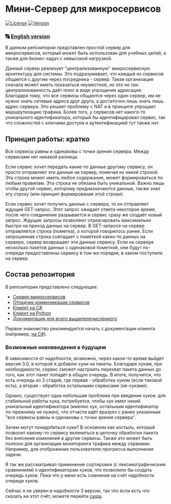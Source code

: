 # Мини-Сервер для микросервисов

[![License](https://img.shields.io/badge/LICENSE-Apache%202.0-green?style=flat)](/LICENSE)  [![Version](https://img.shields.io/badge/VERSION-RELEASE%20--%202.0-green?style=flat)](https://github.com/MixailAlexeevich/Microservices.MicroServer/releases)
### :capital_abcd: [English version](/README.md)

В данном репозитории представлен простой сервер для микросервисов, который может быть использован для учебных целей, а также для бизнес-задач с невысокой нагрузкой.

Данный сервер реализует "централизованную" микросервисную архитектуру для системы. 
Это подразумевает, что каждый из сервисов общается с другим через посредника - сервер.
Такая организация сначала может иметь показаться неуместной, но это не так: централизованность даёт плюс в виде упрощения адресации. 
Благодаря тому, что все сервисы общаются через один сервер, им не нужно знать сетевые адреса друг друга, а достаточно лишь знать лишь адрес сервера. Это решает проблему с NAT и в принципе упрощает маршрутизацию трафика.
Более того, у сервисов нет какого-то уникального идентификатора, который бы идентифицировал сервис, так что сложностей с ключами доступа и аутентификацией тут также нет.

## Принцип работы: кратко

Все сервисы равны и одинаковы с точки зрения сервера. Между сервисами нет никакой разницы. 

Если сервис хочет передать какие-то данные другому сервису, он просто отправляет эти данные на сервер, помечая их некой строкой. 
Эта строка может иметь любое содержание, может формироваться по любым правилам. Эта строка не обязана быть уникальной.
Важно лишь чтобы другой сервис, которому предназначаются данные, также знал эту строку (или принцип формирования этой строки).

Если сервис хочет получить данные с сервера, то он отправляет ждущий GET-запрос. 
Этот запрос ожидает ответа некоторое время, после чего соединение разрывается и сервис сразу же создаёт новый запрос.
Ждущие запросы позволяют отреагировать максимально быстро на приход данных на сервер.
В GET-запросе на сервер отправляется строка (пометка), о которой говорилось ранее. 
Если запрошенная строка совпадает с пометкой каких-то данных на сервере, сервер возвращает эти данные сервису.
Если на сервере несколько пакетов данных с одинаковой пометкой, они будут по-очереди предоставлены сервису в том же порядке, в каком поступили на сервер.

## Состав репозитория

В репозитории представлено следующее:
* [Сервер микросервисов](/Microservices-MicroServer)
* [Отладчик коммуникации сервисов](/MicroServer.Debugger)
* [Клиент на C#](/API-C%23)
* [Клиент на Python](/API-Python)
* [Документация для всего вышеперечисленного](/Documentation/RU)

Первое знакомство рекомендуется начать с документации клиента (например, [на С#](https://github.com/MixailAlexeevich/Microservices.MicroServer/blob/master/Documentation/RU/API-C%23.pdf)).

### Возможные нововведения в будущем

В зависимости от надобности, возможно, через какое-то время выйдет версия 3.0, в которой я добавлю хуки на пакеты. 
Благодаря хукам, при необходимости, сервис сможет настроить перехват пакета данных до того, как этот пакет попадёт в общую очередь.
В итоге, получится, что есть очередь из 2 стадий, где первая - обработка хуком (если таковой есть), а вторая - обработка остальными сервисами (не-хуками).

Однако, существует одна небольшая проблема при введении хуков: для стабильной работы хука, потребуется, чтобы хук имел некий уникальный идентификатора (именно хук, остальным идентификатор по-прежнему не нужен), что отчасти идёт вразрез с ранее указанным "все сервисы равны и одинаковы с точки зрения сервера".

Зачем могут понадобиться хуки? 
В основном как костыль, который позволит какому-то сервису вклиниться в цепочку обработки пакета без внесения изменений в другие сервисы.
Также это может быть полезно для организации мониторинга трафика между сервиами. Например, для отображения пользователю прогресса выполнения задачи.

Я так же рассматривал применение сортировки (с лексикографическим сравнением) к идентификаторам хуков, что позволило бы создать очередь хуков.
Пока что у меня есть сомнения на счёт надобности очереди хуков.

Сейчас я не уверен в надобности 3 версии, так что если есть что сказать на этот счёт, можете перейти [сюда](https://github.com/MixailAlexeevich/Microservices.MicroServer/discussions/1).